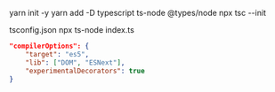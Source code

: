 yarn init -y
yarn add -D typescript ts-node @types/node
npx tsc --init

tsconfig.json
npx ts-node index.ts

```json
"compilerOptions": {
    "target": "es5",
    "lib": ["DOM", "ESNext"],
    "experimentalDecorators": true
}
```
